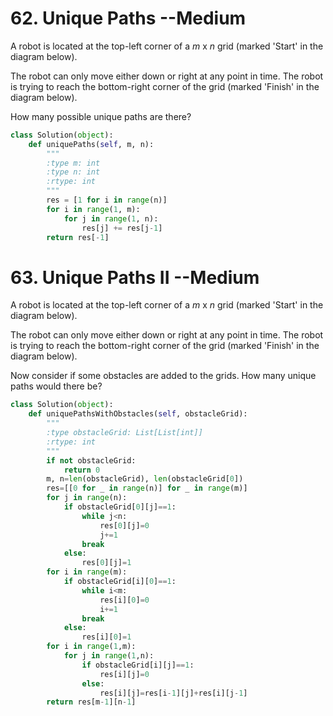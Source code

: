 <h1> 62. Unique Paths --Medium</h1> 
<p>A robot is located at the top-left corner of a <i>m</i> x <i>n</i> grid (marked 'Start' in the diagram below).</p>
<p>The robot can only move either down or right at any point in time. The robot is trying to reach the bottom-right corner of the grid (marked 'Finish' in the diagram below).</p>
<p>How many possible unique paths are there?</p>

``` python
class Solution(object):
    def uniquePaths(self, m, n):
        """
        :type m: int
        :type n: int
        :rtype: int
        """
        res = [1 for i in range(n)]
        for i in range(1, m):
            for j in range(1, n):
                res[j] += res[j-1]
        return res[-1]
```



<h1>63. Unique Paths II --Medium</h1>

<p>A robot is located at the top-left corner of a <i>m</i> x <i>n</i> grid (marked 'Start' in the diagram below).</p>
<p>The robot can only move either down or right at any point in time. The robot is trying to reach the bottom-right corner of the grid (marked 'Finish' in the diagram below).</p>
<p>Now consider if some obstacles are added to the grids. How many unique paths would there be?</p>

```python
class Solution(object):
    def uniquePathsWithObstacles(self, obstacleGrid):
        """
        :type obstacleGrid: List[List[int]]
        :rtype: int
        """
        if not obstacleGrid:
            return 0
        m, n=len(obstacleGrid), len(obstacleGrid[0])
        res=[[0 for _ in range(n)] for _ in range(m)]
        for j in range(n):
            if obstacleGrid[0][j]==1:
                while j<n:
                    res[0][j]=0
                    j+=1
                break
            else:
                res[0][j]=1
        for i in range(m):
            if obstacleGrid[i][0]==1:
                while i<m:
                    res[i][0]=0
                    i+=1
                break
            else:
                res[i][0]=1
        for i in range(1,m):
            for j in range(1,n):
                if obstacleGrid[i][j]==1:
                    res[i][j]=0
                else:
                    res[i][j]=res[i-1][j]+res[i][j-1]
        return res[m-1][n-1]
```